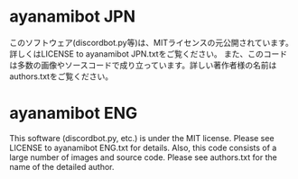# ayanamibot JPN
このソフトウェア(discordbot.py等)は、MITライセンスの元公開されています。詳しくはLICENSE to ayanamibot JPN.txtをご覧ください。
また、このコードは多数の画像やソースコードで成り立っています。詳しい著作者様の名前はauthors.txtをご覧ください。

# ayanamibot ENG
 This software (discordbot.py, etc.) is under the MIT license. Please see LICENSE to ayanamibot ENG.txt for details.
 Also, this code consists of a large number of images and source code. Please see authors.txt for the name of the detailed author.
